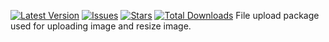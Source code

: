 [![Latest Version](https://github.com/hemantjr/package-export/releases?style=flat-square)](https://github.com/ravikoriya/package-fileupload/releases)
[![Issues](https://img.shields.io/github/issues/hemantjr/package-export?style=flat-square)](https://github.com/ravikoriya/package-fileupload/issues)
[![Stars](https://img.shields.io/github/stars/hemantjr/package-export?style=flat-square)](https://github.com/ravikoriya/package-fileupload/stargazers)
[![Total Downloads](https://img.shields.io/packagist/dt/guzzlehttp/guzzle.svg?style=flat-square)](https://packagist.org/packages/guzzlehttp/guzzle)
File upload package used for uploading image and resize image.